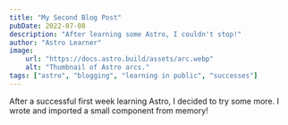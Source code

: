 ```yaml
---
title: "My Second Blog Post"
pubDate: 2022-07-08
description: "After learning some Astro, I couldn't stop!"
author: "Astro Learner"
image:
    url: "https://docs.astro.build/assets/arc.webp"
    alt: "Thumbnail of Astro arcs."
tags: ["astro", "blogging", "learning in public", "successes"]
---
```

After a successful first week learning Astro, I decided to try some more. I wrote and imported a small component from memory!
